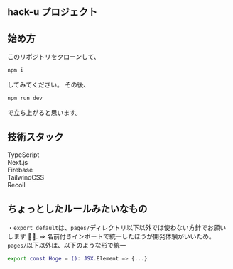 ## hack-u プロジェクト

## 始め方

このリポジトリをクローンして、

```bash
npm i
```

してみてください。
その後、

```bash
npm run dev
```

で立ち上がると思います。

## 技術スタック

TypeScript  
Next.js  
Firebase  
TailwindCSS  
Recoil

## ちょっとしたルールみたいなもの

・`export default`は、`pages/`ディレクトリ以下以外では使わない方針でお願いします 🙇‍♂️. 
=> 名前付きインポートで統一したほうが開発体験がいいため。`pages/`以下以外は、以下のような形で統一

```bash
export const Hoge = (): JSX.Element => {...}
```
